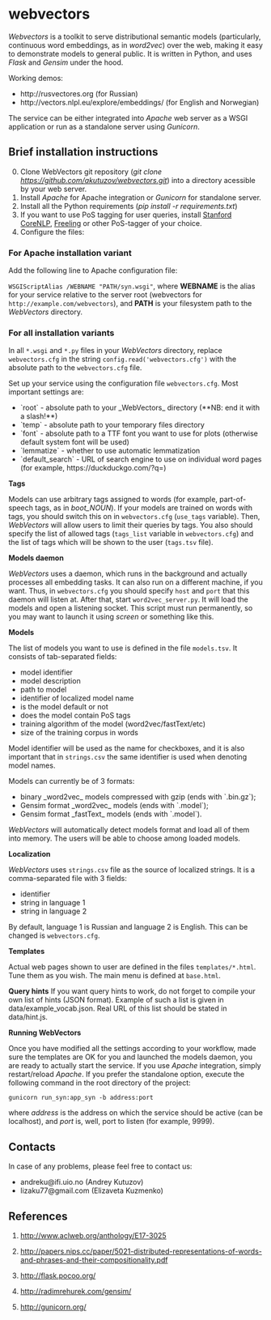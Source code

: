 # webvectors
_Webvectors_ is a toolkit to serve distributional semantic models (particularly, continuous word embeddings, as in _word2vec_) over the web, making it easy to demonstrate models to general public. It is written in Python, and uses _Flask_ and _Gensim_ under the hood.

Working demos:
<ul>
<li>http://rusvectores.org (for Russian)</li>
<li>http://vectors.nlpl.eu/explore/embeddings/ (for English and Norwegian)</li>
</ul>

The service can be either integrated into _Apache_ web server as a WSGI application or run as a standalone server using _Gunicorn_.

## Brief installation instructions

0. Clone WebVectors git repository (_git clone https://github.com/akutuzov/webvectors.git_) into a directory acessible by your web server.
1. Install _Apache_ for Apache integration or _Gunicorn_ for standalone server.
2. Install all the Python requirements (_pip install -r requirements.txt_)
3. If you want to use PoS tagging for user queries, install [Stanford CoreNLP](https://stanfordnlp.github.io/CoreNLP/), [Freeling](http://nlp.lsi.upc.edu/freeling/) or other PoS-tagger of your choice.
4. Configure the files:

### For Apache installation variant

Add the following line to Apache configuration file:

`WSGIScriptAlias /WEBNAME "PATH/syn.wsgi"`,
where **WEBNAME** is the alias for your service relative to the server root (webvectors for `http://example.com/webvectors`), and **PATH** is your filesystem path to the _WebVectors_ directory.

### For all installation variants

In all `*.wsgi` and `*.py` files in your _WebVectors_ directory, replace `webvectors.cfg` in the string
`config.read('webvectors.cfg')`
with the absolute path to the `webvectors.cfg` file.

Set up your service using the configuration file `webvectors.cfg`.
Most important settings are:
<ul>
<li> `root` - absolute path to your _WebVectors_ directory (**NB: end it with a slash!**)</li>
<li> `temp` - absolute path to your temporary files directory </li>
<li> `font` - absolute path to a TTF font you want to use for plots (otherwise default system font will be used) </li>
<li> `lemmatize` - whether to use automatic lemmatization </li>
<li> `default_search` - URL of search engine to use on individual word pages (for example, https://duckduckgo.com/?q=) </li></ul>

**Tags**

Models can use arbitrary tags assigned to words (for example, part-of-speech tags, as in _boot_NOUN_). If your models are trained on words with tags, you should switch this on in `webvectors.cfg` (`use_tags` variable).
Then, _WebVectors_ will allow users to limit their queries by tags. You also should specify the list of allowed tags (`tags_list` variable in `webvectors.cfg`) and the list of tags which will be shown to the user (`tags.tsv` file).

**Models daemon**

_WebVectors_ uses a daemon, which runs in the background and actually processes all embedding tasks. It can also run on a different machine, if you want. Thus, in `webvectors.cfg` you should specify `host` and `port` that this daemon will listen at.
After that, start `word2vec_server.py`. It will load the models and open a listening socket. This script must run permanently, so you may want to launch it using _screen_ or something like this.

**Models**

The list of models you want to use is defined in the file `models.tsv`. It consists of tab-separated fields:
<ul>
<li> model identifier </li>
<li> model description </li>
<li> path to model </li>
<li> identifier of localized model name </li>
<li> is the model default or not </li>
<li> does the model contain PoS tags</li>
<li> training algorithm of the model (word2vec/fastText/etc)</li>
<li> size of the training corpus in words</li>
</ul>

Model identifier will be used as the name for checkboxes, and it is also important that in `strings.csv` the same identifier is used when denoting model names.

Models can currently be of 3 formats:
<ul>
 <li> binary _word2vec_ models compressed with gzip (ends with `.bin.gz`); </li>
<li> Gensim format _word2vec_ models (ends with `.model`); </li>
<li> Gensim format _fastText_ models (ends with `.model`).</li>
</ul>

_WebVectors_ will automatically detect models format and load all of them into memory. The users will be able to choose among loaded models.

**Localization**

_WebVectors_ uses `strings.csv` file as the source of localized strings. It is a comma-separated file with 3 fields:
<ul><li> identifier </li>
<li> string in language 1 </li>
<li> string in language 2 </li></ul>

By default, language 1 is Russian and language 2 is English. This can be changed is `webvectors.cfg`.

**Templates**

Actual web pages shown to user are defined in the files `templates/*.html`.
Tune them as you wish. The main menu is defined at `base.html`.

**Query hints**
If you want query hints to work, do not forget to compile your own list of hints (JSON format). Example of such a list is given in data/example_vocab.json.
Real URL of this list should be stated in data/hint.js.

**Running WebVectors**

Once you have modified all the settings according to your workflow, made sure the templates are OK for you and launched the models daemon, you are ready to actually start the service.
If you use _Apache_ integration, simply restart/reload _Apache_.
If you prefer the standalone option, execute the following command in the root directory of the project:

`gunicorn run_syn:app_syn -b address:port`

where _address_ is the address on which the service should be active (can be localhost), and _port_ is, well, port to listen (for example, 9999).


## Contacts

In case of any problems, please feel free to contact us:
<ul><li> andreku@ifi.uio.no (Andrey Kutuzov) </li>
<li> lizaku77@gmail.com (Elizaveta Kuzmenko) </li></ul>

## References
1. http://www.aclweb.org/anthology/E17-3025

2. http://papers.nips.cc/paper/5021-distributed-representations-of-words-and-phrases-and-their-compositionality.pdf

3. http://flask.pocoo.org/

4. http://radimrehurek.com/gensim/

5. http://gunicorn.org/


